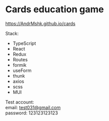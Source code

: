 # Cards education game

https://AndrMshk.github.io/cards

Stack: <br/>
-   TypeScript 
-   React
-   Redux 
-   Routes
-   formik
-   useForm
-   thunk
-   axios
-   scss
-   MUI


Test account: <br/>
email: test031@gmail.com <br/>
password: 123123123123
